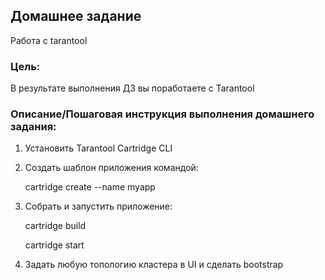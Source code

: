## Домашнее задание

Работа с tarantool

### Цель:

В результате выполнения ДЗ вы поработаете с Tarantool

### Описание/Пошаговая инструкция выполнения домашнего задания:

1. Установить Tarantool Cartridge CLI
2. Создать шаблон приложения командой:
   
   cartridge create --name myapp

3. Собрать и запустить приложение:

   cartridge build

   cartridge start

4. Задать любую топологию кластера в UI и сделать bootstrap
